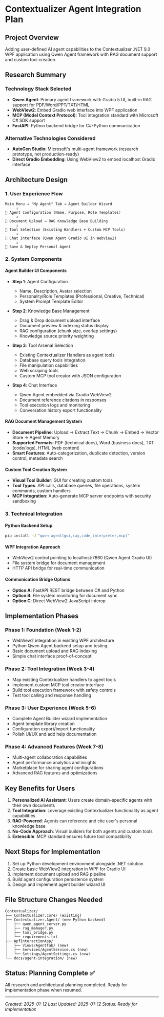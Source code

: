 # Contextualizer Agent Integration Plan

## Project Overview
Adding user-defined AI agent capabilities to the Contextualizer .NET 9.0 WPF application using Qwen Agent framework with RAG document support and custom tool creation.

## Research Summary

### Technology Stack Selected
- **Qwen Agent**: Primary agent framework with Gradio 5 UI, built-in RAG support for PDF/Word/PPT/TXT/HTML
- **WebView2**: Embed Gradio web interface into WPF application
- **MCP (Model Context Protocol)**: Tool integration standard with Microsoft C# SDK support
- **FastAPI**: Python backend bridge for C#-Python communication

### Alternative Technologies Considered
- **AutoGen Studio**: Microsoft's multi-agent framework (research prototype, not production-ready)
- **Direct Gradio Embedding**: Using WebView2 to embed localhost Gradio interface

## Architecture Design

### 1. User Experience Flow
```
Main Menu → "My Agent" Tab → Agent Builder Wizard
     ↓
📝 Agent Configuration (Name, Purpose, Role Templates)
     ↓  
📄 Document Upload → RAG Knowledge Base Building
     ↓
🔧 Tool Selection (Existing Handlers + Custom MCP Tools)
     ↓
💬 Chat Interface (Qwen Agent Gradio UI in WebView2)
     ↓
🎯 Save & Deploy Personal Agent
```

### 2. System Components

#### Agent Builder UI Components
- **Step 1**: Agent Configuration
  - Name, Description, Avatar selection
  - Personality/Role Templates (Professional, Creative, Technical)
  - System Prompt Template Editor
  
- **Step 2**: Knowledge Base Management
  - Drag & Drop document upload interface
  - Document preview & indexing status display
  - RAG configuration (chunk size, overlap settings)
  - Knowledge source priority weighting
  
- **Step 3**: Tool Arsenal Selection
  - Existing Contextualizer Handlers as agent tools
  - Database query tools integration
  - File manipulation capabilities
  - Web scraping tools
  - Custom MCP tool creator with JSON configuration
  
- **Step 4**: Chat Interface
  - Qwen Agent embedded via Gradio WebView2
  - Document reference citations in responses
  - Tool execution logs and monitoring
  - Conversation history export functionality

#### RAG Document Management System
- **Document Pipeline**: Upload → Extract Text → Chunk → Embed → Vector Store → Agent Memory
- **Supported Formats**: PDF (technical docs), Word (business docs), TXT (code/logs), HTML (web content)
- **Smart Features**: Auto-categorization, duplicate detection, version control, metadata search

#### Custom Tool Creation System
- **Visual Tool Builder**: GUI for creating custom tools
- **Tool Types**: API calls, database queries, file operations, system commands, custom handlers
- **MCP Integration**: Auto-generate MCP server endpoints with security sandboxing

### 3. Technical Integration

#### Python Backend Setup
```bash
pip install -U "qwen-agent[gui,rag,code_interpreter,mcp]"
```

#### WPF Integration Approach
- WebView2 control pointing to localhost:7860 (Qwen Agent Gradio UI)
- File system bridge for document management
- HTTP API bridge for real-time communication

#### Communication Bridge Options
- **Option A**: FastAPI REST bridge between C# and Python
- **Option B**: File system monitoring for document sync
- **Option C**: Direct WebView2 JavaScript interop

## Implementation Phases

### Phase 1: Foundation (Week 1-2)
- WebView2 integration in existing WPF architecture
- Python Qwen Agent backend setup and testing
- Basic document upload and RAG indexing
- Simple chat interface proof-of-concept

### Phase 2: Tool Integration (Week 3-4)
- Map existing Contextualizer handlers to agent tools
- Implement custom MCP tool creator interface
- Build tool execution framework with safety controls
- Test tool calling and response handling

### Phase 3: User Experience (Week 5-6)
- Complete Agent Builder wizard implementation
- Agent template library creation
- Configuration export/import functionality
- Polish UI/UX and add help documentation

### Phase 4: Advanced Features (Week 7-8)
- Multi-agent collaboration capabilities
- Agent performance analytics and insights
- Marketplace for sharing agent configurations
- Advanced RAG features and optimizations

## Key Benefits for Users
1. **Personalized AI Assistant**: Users create domain-specific agents with their own documents
2. **Tool Integration**: Leverage existing Contextualizer functionality as agent capabilities
3. **RAG-Powered**: Agents can reference and cite user's personal knowledge base
4. **No-Code Approach**: Visual builders for both agents and custom tools
5. **Extensible**: MCP standard ensures future tool compatibility

## Next Steps for Implementation
1. Set up Python development environment alongside .NET solution
2. Create basic WebView2 integration in WPF for Gradio UI
3. Implement document upload and RAG pipeline
4. Build agent configuration persistence system
5. Design and implement agent builder wizard UI

## File Structure Changes Needed
```
Contextualizer/
├── Contextualizer.Core/ (existing)
├── Contextualizer.Agent/ (new Python backend)
│   ├── qwen_agent_server.py
│   ├── rag_manager.py
│   ├── tool_bridge.py
│   └── requirements.txt
├── WpfInteractionApp/
│   ├── Views/AgentTab/ (new)
│   ├── Services/AgentService.cs (new)
│   └── Settings/AgentSettings.cs (new)
└── docs/agent-integration/ (new)
```

## Status: Planning Complete ✅
All research and architectural planning completed. Ready for implementation phase when resumed.

---
*Created: 2025-01-12*
*Last Updated: 2025-01-12*
*Status: Ready for Implementation*